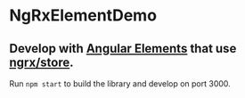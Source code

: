 # NgRxElementDemo

## Develop with [Angular Elements](https://angular.io/guide/elements) that use [ngrx/store](https://ngrx.io/guide/store).

Run `npm start` to build the library and develop on port 3000.
